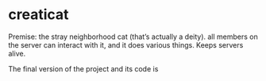 # creaticat
Premise: the stray neighborhood cat (that’s actually a deity). all members on the server can interact with it, and it does various things. Keeps servers alive.

The final version of the project and its code is 
